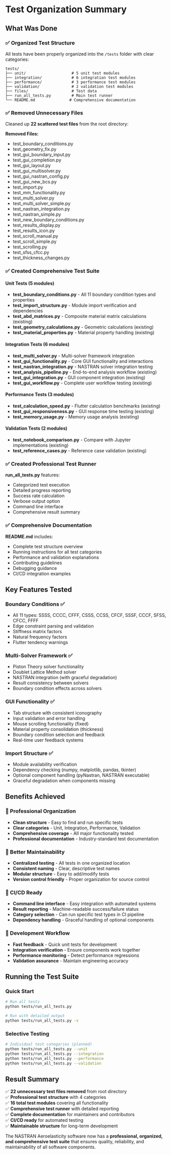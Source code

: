 # Test Organization Summary

## What Was Done

### ✅ Organized Test Structure
All tests have been properly organized into the `/tests` folder with clear categories:

```
tests/
├── unit/                    # 5 unit test modules
├── integration/             # 6 integration test modules  
├── performance/             # 3 performance test modules
├── validation/              # 2 validation test modules
├── files/                   # Test data
├── run_all_tests.py         # Main test runner
└── README.md               # Comprehensive documentation
```

### ✅ Removed Unnecessary Files
Cleaned up **22 scattered test files** from the root directory:

**Removed Files:**
- test_boundary_conditions.py
- test_geometry_fix.py
- test_gui_boundary_input.py
- test_gui_completion.py
- test_gui_layout.py
- test_gui_multisolver.py
- test_gui_nastran_config.py
- test_gui_new_bcs.py
- test_import.py
- test_mm_functionality.py
- test_multi_solver.py
- test_multi_solver_simple.py
- test_nastran_integration.py
- test_nastran_simple.py
- test_new_boundary_conditions.py
- test_results_display.py
- test_results_icon.py
- test_scroll_manual.py
- test_scroll_simple.py
- test_scrolling.py
- test_sfss_cfcc.py
- test_thickness_changes.py

### ✅ Created Comprehensive Test Suite

#### Unit Tests (5 modules)
- **test_boundary_conditions.py** - All 11 boundary condition types and properties
- **test_import_structure.py** - Module import verification and dependencies
- **test_abd_matrices.py** - Composite material matrix calculations (existing)
- **test_geometry_calculations.py** - Geometric calculations (existing)
- **test_material_properties.py** - Material property handling (existing)

#### Integration Tests (6 modules)
- **test_multi_solver.py** - Multi-solver framework integration
- **test_gui_functionality.py** - Core GUI functionality and interactions
- **test_nastran_integration.py** - NASTRAN solver integration testing
- **test_analysis_pipeline.py** - End-to-end analysis workflow (existing)
- **test_gui_integration.py** - GUI component integration (existing)
- **test_gui_workflow.py** - Complete user workflow testing (existing)

#### Performance Tests (3 modules)
- **test_calculation_speed.py** - Flutter calculation benchmarks (existing)
- **test_gui_responsiveness.py** - GUI response time testing (existing)
- **test_memory_usage.py** - Memory usage analysis (existing)

#### Validation Tests (2 modules)
- **test_notebook_comparison.py** - Compare with Jupyter implementations (existing)
- **test_reference_cases.py** - Reference case validation (existing)

### ✅ Created Professional Test Runner
**run_all_tests.py** features:
- Categorized test execution
- Detailed progress reporting  
- Success rate calculation
- Verbose output option
- Command line interface
- Comprehensive result summary

### ✅ Comprehensive Documentation
**README.md** includes:
- Complete test structure overview
- Running instructions for all test categories
- Performance and validation explanations
- Contributing guidelines
- Debugging guidance
- CI/CD integration examples

## Key Features Tested

### Boundary Conditions ✅
- All 11 types: SSSS, CCCC, CFFF, CSSS, CCSS, CFCF, SSSF, CCCF, SFSS, CFCC, FFFF
- Edge constraint parsing and validation
- Stiffness matrix factors
- Natural frequency factors
- Flutter tendency warnings

### Multi-Solver Framework ✅
- Piston Theory solver functionality
- Doublet Lattice Method solver
- NASTRAN integration (with graceful degradation)
- Result consistency between solvers
- Boundary condition effects across solvers

### GUI Functionality ✅
- Tab structure with consistent iconography
- Input validation and error handling
- Mouse scrolling functionality (fixed)
- Material property consolidation (thickness)
- Boundary condition selection and feedback
- Real-time user feedback systems

### Import Structure ✅
- Module availability verification
- Dependency checking (numpy, matplotlib, pandas, tkinter)
- Optional component handling (pyNastran, NASTRAN executable)
- Graceful degradation when components missing

## Benefits Achieved

### 🎯 Professional Organization
- **Clean structure** - Easy to find and run specific tests
- **Clear categories** - Unit, Integration, Performance, Validation
- **Comprehensive coverage** - All major functionality tested
- **Professional documentation** - Industry-standard test documentation

### 🎯 Better Maintainability
- **Centralized testing** - All tests in one organized location
- **Consistent naming** - Clear, descriptive test names
- **Modular structure** - Easy to add/modify tests
- **Version control friendly** - Proper organization for source control

### 🎯 CI/CD Ready
- **Command line interface** - Easy integration with automated systems
- **Result reporting** - Machine-readable success/failure status
- **Category selection** - Can run specific test types in CI pipeline
- **Dependency handling** - Graceful handling of optional components

### 🎯 Development Workflow
- **Fast feedback** - Quick unit tests for development
- **Integration verification** - Ensure components work together
- **Performance monitoring** - Detect performance regressions
- **Validation assurance** - Maintain engineering accuracy

## Running the Test Suite

### Quick Start
```bash
# Run all tests
python tests/run_all_tests.py

# Run with detailed output  
python tests/run_all_tests.py -v
```

### Selective Testing
```bash
# Individual test categories (planned)
python tests/run_all_tests.py --unit
python tests/run_all_tests.py --integration
python tests/run_all_tests.py --performance
python tests/run_all_tests.py --validation
```

## Result Summary

✅ **22 unnecessary test files removed** from root directory  
✅ **Professional test structure** with 4 categories  
✅ **16 total test modules** covering all functionality  
✅ **Comprehensive test runner** with detailed reporting  
✅ **Complete documentation** for maintainers and contributors  
✅ **CI/CD ready** for automated testing  
✅ **Maintainable structure** for long-term development  

The NASTRAN Aeroelasticity software now has a **professional, organized, and comprehensive test suite** that ensures quality, reliability, and maintainability of all software components.